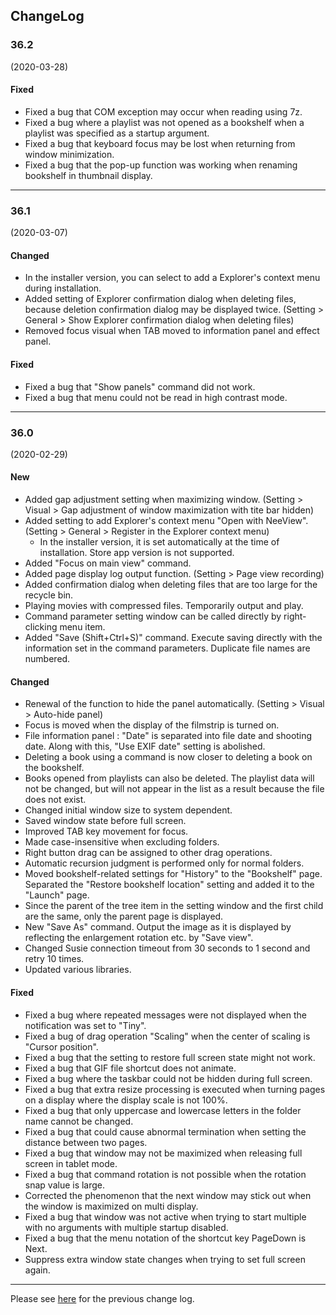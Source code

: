## ChangeLog


### 36.2
(2020-03-28)

#### Fixed

- Fixed a bug that COM exception may occur when reading using 7z.
- Fixed a bug where a playlist was not opened as a bookshelf when a playlist was specified as a startup argument.
- Fixed a bug that keyboard focus may be lost when returning from window minimization.
- Fixed a bug that the pop-up function was working when renaming bookshelf in thumbnail display.

----

### 36.1
(2020-03-07)

#### Changed

- In the installer version, you can select to add a Explorer's context menu during installation.
- Added setting of Explorer confirmation dialog when deleting files, because deletion confirmation dialog may be displayed twice. (Setting > General > Show Explorer confirmation dialog when deleting files)
- Removed focus visual when TAB moved to information panel and effect panel.

#### Fixed

- Fixed a bug that "Show panels" command did not work.
- Fixed a bug that menu could not be read in high contrast mode.

----

### 36.0
(2020-02-29)

#### New

- Added gap adjustment setting when maximizing window. (Setting > Visual > Gap adjustment of window maximization with tite bar hidden)
- Added setting to add Explorer's context menu "Open with NeeView".  (Setting > General > Register in the Explorer context menu)
  - In the installer version, it is set automatically at the time of installation. Store app version is not supported.
- Added "Focus on main view" command.
- Added page display log output function. (Setting > Page view recording)
- Added confirmation dialog when deleting files that are too large for the recycle bin.
- Playing movies with compressed files. Temporarily output and play.
- Command parameter setting window can be called directly by right-clicking menu item.
- Added "Save (Shift+Ctrl+S)" command. Execute saving directly with the information set in the command parameters. Duplicate file names are numbered.

#### Changed

- Renewal of the function to hide the panel automatically. (Setting > Visual > Auto-hide panel)
- Focus is moved when the display of the filmstrip is turned on.
- File information panel : "Date" is separated into file date and shooting date. Along with this, "Use EXIF ​​date" setting is abolished.
- Deleting a book using a command is now closer to deleting a book on the bookshelf.
- Books opened from playlists can also be deleted. The playlist data will not be changed, but will not appear in the list as a result because the file does not exist.
- Changed initial window size to system dependent.
- Saved window state before full screen.
- Improved TAB key movement for focus.
- Made case-insensitive when excluding folders.
- Right button drag can be assigned to other drag operations.
- Automatic recursion judgment is performed only for normal folders.
- Moved bookshelf-related settings for "History" to the "Bookshelf" page. Separated the "Restore bookshelf location" setting and added it to the "Launch" page.
- Since the parent of the tree item in the setting window and the first child are the same, only the parent page is displayed.
- New "Save As" command. Output the image as it is displayed by reflecting the enlargement rotation etc. by "Save view". 
- Changed Susie connection timeout from 30 seconds to 1 second and retry 10 times.
- Updated various libraries.

#### Fixed

- Fixed a bug where repeated messages were not displayed when the notification was set to "Tiny".
- Fixed a bug of drag operation "Scaling" when the center of scaling is "Cursor position".
- Fixed a bug that the setting to restore full screen state might not work.
- Fixed a bug that GIF file shortcut does not animate.
- Fixed a bug where the taskbar could not be hidden during full screen.
- Fixed a bug that extra resize processing is executed when turning pages on a display where the display scale is not 100%.
- Fixed a bug that only uppercase and lowercase letters in the folder name cannot be changed.
- Fixed a bug that could cause abnormal termination when setting the distance between two pages.
- Fixed a bug that window may not be maximized when releasing full screen in tablet mode.
- Fixed a bug that command rotation is not possible when the rotation snap value is large.
- Corrected the phenomenon that the next window may stick out when the window is maximized on multi display.
- Fixed a bug that window was not active when trying to start multiple with no arguments with multiple startup disabled.
- Fixed a bug that the menu notation of the shortcut key PageDown is Next.
- Suppress extra window state changes when trying to set full screen again.

----

Please see [here](https://bitbucket.org/neelabo/neeview/wiki/ChangeLog) for the previous change log.

